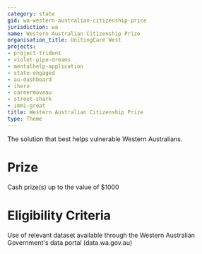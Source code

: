 ```yaml
---
category: state
gid: wa-western-australian-citizenship-price
jurisdiction: wa
name: Western Australian Citizenship Prize
organisation_title: UnitingCare West
projects:
- project-trident
- violet-pipe-dreams
- mentalhelp-application
- state-engaged
- au-dashboard
- ihero
- careermoveau
- street-shark
- immi-great
title: Western Australian Citizenship Prize
type: Theme
---
```


The solution that best helps vulnerable Western Australians.

# Prize
Cash prize(s) up to the value of $1000

# Eligibility Criteria
Use of relevant dataset available through the Western Australian Government's data portal (data.wa.gov.au)